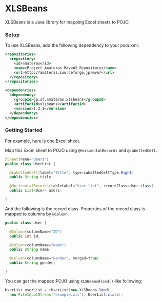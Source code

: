 XLSBeans
========

XLSBeans is a Java library for mapping Excel sheets to POJO.


### Setup

To use XLSBeans, add the following dependency to your pom.xml:

```xml
<repositories>
  <repository>
    <id>amateras</id>
    <name>Project Amateras Maven2 Repository</name>
    <url>http://amateras.sourceforge.jp/mvn/</url>
  </repository>
</repositories>

<dependencies>
  <dependency>
    <groupId>jp.sf.amateras.xlsbeans</groupId>
    <artifactId>xlsbeans</artifactId>
    <version>1.2.1</version>
  </dependency>
</dependencies>
```

### Getting Started

For example, here is one Excel sheet.

Map this Excel sheet to POJO using ```@HorizontalRecords``` and ```@LabelledCell```.

```java
@Sheet(name="Users")
public class UserList {

  @LabelledCell(label="Title", type=LabelledCellType.Right)
  public String title;

  @HorizontalRecords(tableLabel="User list", recordClass=User.class)
  public List<User> users;

}
```

And the following is the record class. Properties of the record class is mapped to columns by ```@Column```.

```java
public class User {

  @Column(columnName="ID")
  public int id;

  @Column(columnName="Name")
  public String name;

  @Column(columnName="Gender", merged=true)
  public String gender;

}
```

You can get the mapped POJO using ```XLSBeans#load()``` like following:

```java
UserList userList = (UserList)new XLSBeans.load(
  new FileInputStream("example.xls"), UserList.class);
```
